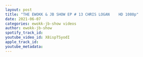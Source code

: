 ```yaml
---
layout: post
title: "THE EWOKK & JB SHOW EP # 13 CHRIS LOGAN    HD 1080p"
date: 2021-06-07
categories: ewokk-jb-show videos
author: ewokk-jb-show
spotify_track_id: 
youtube_video_id: X8ispTSyodI
apple_track_id: 
youtube_metadata: 
---
```

